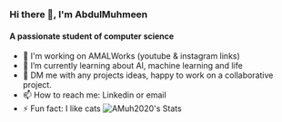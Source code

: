 ### Hi there 👋, I'm AbdulMuhmeen
#### A passionate student of computer science

- 🔭 I'm working on AMALWorks (youtube & instagram links)
- 🌱 I’m currently learning about AI, machine learning and life
- 💬 DM me with any projects ideas, happy to work on a collaborative project.
- 📫 How to reach me: Linkedin or email
- ⚡ Fun fact: I like cats
![AMuh2020's Stats](https://github-readme-stats.vercel.app/api?username=AMuh2020&theme=tokyonight&show_icons=true&hide_border=true&count_private=true)
<!--
**AMuh2020/AMuh2020** is a ✨ _special_ ✨ repository because its `README.md` (this file) appears on your GitHub profile.

Here are some ideas to get you started:

- 🔭 I’m currently working on ...
- 🌱 I’m currently learning ...
- 👯 I’m looking to collaborate on ...
- 🤔 I’m looking for help with ...
- 💬 Ask me about ...
- 📫 How to reach me: ...
- 😄 Pronouns: ...
- ⚡ Fun fact: ...

- 🛠️ I'm currently maintaining a personal project of mine, amaltools.com (please visit)
-->
